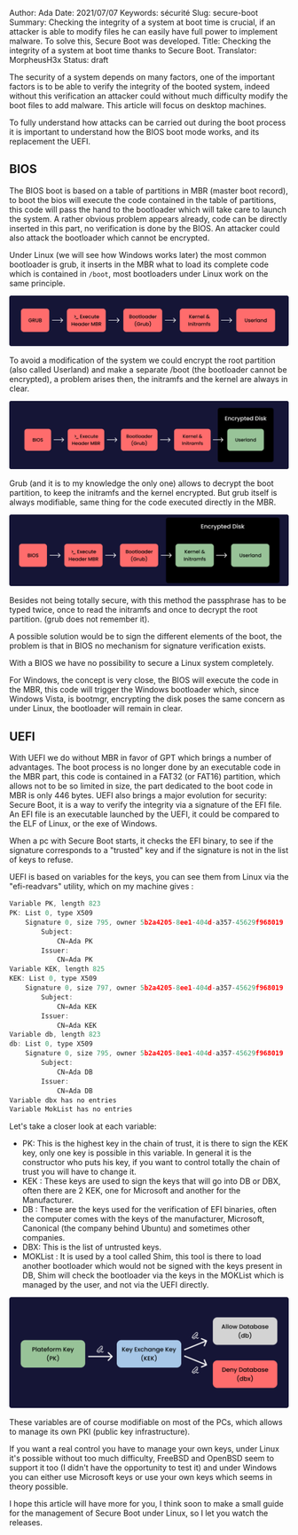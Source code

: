Author: Ada 
Date: 2021/07/07
Keywords: sécurité
Slug: secure-boot
Summary: Checking the integrity of a system at boot time is crucial, if an attacker is able to modify files he can easily have full power to implement malware. To solve this, Secure Boot was developed.
Title: Checking the integrity of a system at boot time thanks to Secure Boot.
Translator: MorpheusH3x
Status: draft

The security of a system depends on many factors, one of the important factors is to be able to verify the integrity of the booted system, indeed without this verification an attacker could without much difficulty modify the boot files to add malware. This article will focus on desktop machines.

To fully understand how attacks can be carried out during the boot process it is important to understand how the BIOS boot mode works, and its replacement the UEFI.

## BIOS

The BIOS boot is based on a table of partitions in MBR (master boot record), to boot the bios will execute the code contained in the table of partitions, this code will pass the hand to the bootloader which will take care to launch the system. A rather obvious problem appears already, code can be directly inserted in this part, no verification is done by the BIOS. An attacker could also attack the bootloader which cannot be encrypted.

Under Linux (we will see how Windows works later) the most common bootloader is grub, it inserts in the MBR what to load its complete code which is contained in `/boot`, most bootloaders under Linux work on the same principle.

![An unencrypted system](/static/img/secure_boot/unencrypted_system.png)

To avoid a modification of the system we could encrypt the root partition (also called Userland) and make a separate /boot (the bootloader cannot be encrypted), a problem arises then, the initramfs and the kernel are always in clear.

![An encrypted system with only the userland encrypted](/static/img/secure_boot/encrypted_system_userland.png)

Grub (and it is to my knowledge the only one) allows to decrypt the boot partition, to keep the initramfs and the kernel encrypted. But grub itself is always modifiable, same thing for the code executed directly in the MBR.

![An encrypted system with userland and kernel encryption](/static/img/secure_boot/encrypted_system_userland_kernel.png)

Besides not being totally secure, with this method the passphrase has to be typed twice, once to read the initramfs and once to decrypt the root partition. (grub does not remember it).

A possible solution would be to sign the different elements of the boot, the problem is that in BIOS no mechanism for signature verification exists.

With a BIOS we have no possibility to secure a Linux system completely.

For Windows, the concept is very close, the BIOS will execute the code in the MBR, this code will trigger the Windows bootloader which, since Windows Vista, is bootmgr, encrypting the disk poses the same concern as under Linux, the bootloader will remain in clear.

## UEFI

With UEFI we do without MBR in favor of GPT which brings a number of advantages. The boot process is no longer done by an executable code in the MBR part, this code is contained in a FAT32 (or FAT16) partition, which allows not to be so limited in size, the part dedicated to the boot code in MBR is only 446 bytes. UEFI also brings a major evolution for security: Secure Boot, it is a way to verify the integrity via a signature of the EFI file. An EFI file is an executable launched by the UEFI, it could be compared to the ELF of Linux, or the exe of Windows.

When a pc with Secure Boot starts, it checks the EFI binary, to see if the signature corresponds to a "trusted" key and if the signature is not in the list of keys to refuse.

UEFI is based on variables for the keys, you can see them from Linux via the "efi-readvars" utility, which on my machine gives :

```jsx
Variable PK, length 823
PK: List 0, type X509
    Signature 0, size 795, owner 5b2a4205-8ee1-404d-a357-45629f968019
        Subject:
            CN=Ada PK
        Issuer:
            CN=Ada PK
Variable KEK, length 825
KEK: List 0, type X509
    Signature 0, size 797, owner 5b2a4205-8ee1-404d-a357-45629f968019
        Subject:
            CN=Ada KEK
        Issuer:
            CN=Ada KEK
Variable db, length 823
db: List 0, type X509
    Signature 0, size 795, owner 5b2a4205-8ee1-404d-a357-45629f968019
        Subject:
            CN=Ada DB
        Issuer:
            CN=Ada DB
Variable dbx has no entries
Variable MokList has no entries
```

Let's take a closer look at each variable:

- PK: This is the highest key in the chain of trust, it is there to sign the KEK key, only one key is possible in this variable. In general it is the constructor who puts his key, if you want to control totally the chain of trust you will have to change it.
- KEK : These keys are used to sign the keys that will go into DB or DBX, often there are 2 KEK, one for Microsoft and another for the Manufacturer.
- DB : These are the keys used for the verification of EFI binaries, often the computer comes with the keys of the manufacturer, Microsoft, Canonical (the company behind Ubuntu) and sometimes other companies.
- DBX: This is the list of untrusted keys.
- MOKList : It is used by a tool called Shim, this tool is there to load another bootloader which would not be signed with the keys present in DB, Shim will check the bootloader via the keys in the MOKList which is managed by the user, and not via the UEFI directly.

![The Secure Boot Chain of Trust](/static/img/secure_boot/secure_boot_chain_of_trust.png)

These variables are of course modifiable on most of the PCs, which allows to manage its own PKI (public key infrastructure).

If you want a real control you have to manage your own keys, under Linux it's possible without too much difficulty, FreeBSD and OpenBSD seem to support it too (I didn't have the opportunity to test it) and under Windows you can either use Microsoft keys or use your own keys which seems in theory possible.

I hope this article will have more for you, I think soon to make a small guide for the management of Secure Boot under Linux, so I let you watch the releases.
